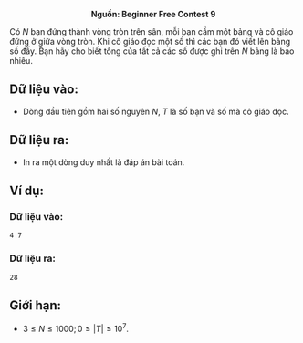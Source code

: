 **<center>Nguồn: Beginner Free Contest 9</center>**

Có $N$ bạn đứng thành vòng tròn trên sân, mỗi bạn cầm một bảng và cô giáo đứng ở giữa vòng tròn. Khi cô giáo đọc một số thì các bạn đó viết lên bảng số đấy. Bạn hãy cho biết tổng của tất cả các số được ghi trên $N$ bảng là bao nhiêu.

## Dữ liệu vào:
- Dòng đầu tiên gồm hai số nguyên $N$, $T$ là số bạn và số mà cô giáo đọc.

## Dữ liệu ra:
- In ra một dòng duy nhất là đáp án bài toán.

## Ví dụ:
### Dữ liệu vào:
```
4 7
```

### Dữ liệu ra:
```
28
```

## Giới hạn:
- $3 ≤ N ≤ 1000; 0 ≤ |T| ≤ 10^7$.
